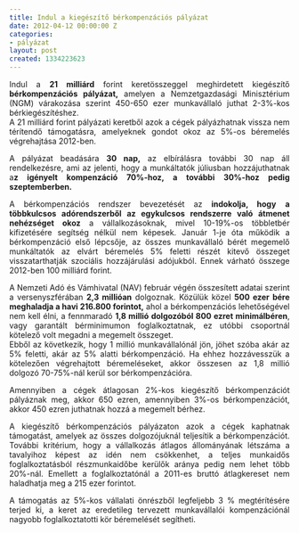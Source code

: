 ```yaml
---
title: Indul a kiegészítő bérkompenzációs pályázat
date: 2012-04-12 00:00:00 Z
categories:
- pályázat
layout: post
created: 1334223623
---
```


<p style="text-align: justify;">Indul a <strong>21 milliárd</strong> forint keretösszeggel meghirdetett kiegészítő <strong>bérkompenzációs pályázat,</strong> amelyen a Nemzetgazdasági Minisztérium (NGM) várakozása szerint 450-650 ezer munkavállaló juthat 2-3%-kos bérkiegészítéshez.<br>A 21 milliárd forint pályázati keretből azok a cégek pályázhatnak vissza nem térítendő támogatásra, amelyeknek gondot okoz az 5%-os béremelés végrehajtása 2012-ben.</p><p style="text-align: justify;">A pályázat beadására <strong>30 nap,</strong> az elbírálásra további 30 nap áll rendelkezésre, ami az jelenti, hogy a munkáltatók júliusban hozzájuthatnak a<strong>z igényelt kompenzáció 70%-hoz, a további 30%-hoz pedig szeptemberben.</strong></p><p style="text-align: justify;">A bérkompenzációs rendszer bevezetését az <strong>indokolja, hogy</strong> <strong>a többkulcsos adórendszerből az egykulcsos rendszerre való átmenet nehézséget okoz</strong> a vállalkozásoknak, mivel 10-19%-os többletbér kifizetésére segítség nélkül nem képesek. Január 1-je óta működik a bérkompenzáció első lépcsője, az összes munkavállaló bérét megemelő munkáltatók az elvárt béremelés 5% feletti részét kitevő összeget visszatarthatják szociális hozzájárulási adójukból. Ennek várható összege 2012-ben 100 milliárd forint.</p><p style="text-align: justify;">A Nemzeti Adó és Vámhivatal (NAV) február végén összesített adatai szerint a versenyszférában <strong>2,3 millióan</strong> dolgoznak. Közülük közel <strong>500 ezer bére meghaladja a havi 216.800 forintot,</strong> ahol a bérkompenzációs lehetőségével nem kell élni, a fennmaradó <strong>1,8 millió dolgozóból 800 ezret minimálbéren</strong>, vagy garantált bérminimumon foglalkoztatnak, ez utóbbi csoportnál kötelező volt megadni a megemelt összeget.<br>Ebből az következik, hogy 1 millió munkavállalónál jön, jöhet szóba akár az 5% feletti, akár az 5% alatti bérkompenzáció. Ha ehhez hozzávesszük a kötelezően végrehajtott béremeléseket, akkor összesen az 1,8 millió dolgozó 70-75%-nál kerül sor bérkompenzációra.</p><p style="text-align: justify;">Amennyiben a cégek átlagosan 2%-kos kiegészítő bérkompenzációt pályáznak meg, akkor 650 ezren, amennyiben 3%-os bérkompenzációt, akkor 450 ezren juthatnak hozzá a megemelt bérhez.</p><p style="text-align: justify;">A kiegészítő bérkompenzációs pályázaton azok a cégek kaphatnak támogatást, amelyek az összes dolgozójuknál teljesítik a bérkompenzációt. További kritérium, hogy a vállalkozás átlagos állományának létszáma a tavalyihoz képest az idén nem csökkenhet, a teljes munkaidős foglalkoztatásból részmunkaidőbe kerülők aránya pedig nem lehet több 20%-nál. Emellett a foglalkoztatónál a 2011-es bruttó átlagkereset nem haladhatja meg a 215 ezer forintot.</p><p style="text-align: justify;">A támogatás az 5%-kos vállalati önrészből legfeljebb 3 % megtérítésére terjed ki, a keret az eredetileg tervezett munkavállalói kompenzációnál nagyobb foglalkoztatotti kör béremelését segítheti.</p>
